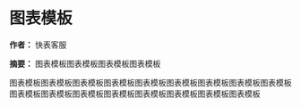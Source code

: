 # 图表模板

**作者：** 快表客服

**摘要：** 图表模板图表模板图表模板图表模板

图表模板图表模板图表模板图表模板图表模板图表模板图表模板图表模板图表模板图表模板图表模板图表模板图表模板图表模板图表模板图表模板图表模板